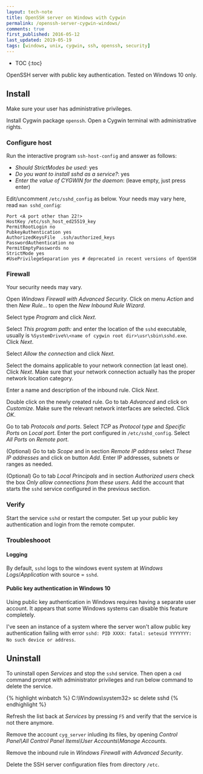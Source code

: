 ```yaml
---
layout: tech-note
title: OpenSSH server on Windows with Cygwin
permalink: /openssh-server-cygwin-windows/
comments: true
first_published: 2016-05-12
last_updated: 2019-05-19
tags: [windows, unix, cygwin, ssh, openssh, security]
---
```


* TOC
{:toc}

OpenSSH server with public key authentication. Tested on Windows 10 only.

## Install

Make sure your user has administrative privileges.

Install Cygwin package `openssh`. Open a Cygwin terminal with administrative
rights.

### Configure host

Run the interactive program `ssh-host-config` and answer as follows:

- *Should StrictModes be used*: yes
- *Do you want to install sshd as a service?*: yes
- *Enter the value of CYGWIN for the daemon*: (leave empty, just press enter)

Edit/uncomment `/etc/sshd_config` as below. Your needs may vary here, read `man
sshd_config`:

    Port <A port other than 22!>
    HostKey /etc/ssh_host_ed25519_key
    PermitRootLogin no
    PubkeyAuthentication yes
    AuthorizedKeysFile  .ssh/authorized_keys
    PasswordAuthentication no
    PermitEmptyPasswords no
    StrictMode yes
    #UsePrivilegeSeparation yes # deprecated in recent versions of OpenSSH

### Firewall

Your security needs may vary.

Open *Windows Firewall with Advanced Security*. Click on menu *Action* and then
*New Rule...* to open the *New Inbound Rule Wizard*.

Select type *Program* and click *Next*.

Select *This program path:* and enter the location of the `sshd` executable,
usually is `%SystemDrive%\<name of cygwin root dir>\usr\sbin\sshd.exe`. Click
*Next*.

Select *Allow the connection* and click *Next*.

Select the domains applicable to your network connection (at least one). Click
*Next*. Make sure that your network connection actually has the proper network
location category.

Enter a name and description of the inbound rule. Click *Next*.

Double click on the newly created rule. Go to tab *Advanced* and click on
*Customize*. Make sure the relevant network interfaces are selected. Click
*OK*.

Go to tab *Protocols and ports*. Select *TCP* as *Protocol type* and *Specific
Ports* on *Local port*. Enter the port configured in `/etc/sshd_config`. Select
*All Ports* on *Remote port*.

(Optional) Go to tab *Scope* and in section *Remote IP address* select *These
IP addresses* and click on button *Add*. Enter IP addresses, subnets or ranges
as needed.

(Optional) Go to tab *Local Principals* and in section *Authorized users* check
the box *Only allow connections from these users*. Add the account that starts
the `sshd` service configured in the previous section.

### Verify

Start the service `sshd` or restart the computer. Set up your public key
authentication and login from the remote computer.

### Troubleshooot

#### Logging

By default, `sshd` logs to the windows event system at _Windows
Logs_/_Application_ with source = `sshd`.

#### Public key authentication in Windows 10 

Using public key authentication in Windows requires having a separate user account. It appears that some Windows systems can disable this feature completely.

I've seen an instance of a system where the server won't allow public key authentication failing with error `sshd: PID XXXX: fatal: seteuid YYYYYYY: No such device or address`.

## Uninstall

To uninstall open *Services* and stop the `sshd` service. Then open a `cmd`
command prompt with administrator privileges and run below command to delete
the service.

{% highlight winbatch %}
C:\Windows\system32> sc delete sshd
{% endhighlight %}

Refresh the list back at *Services* by pressing `F5` and verify that the
service is not there anymore.

Remove the account `cyg_server` inluding its files, by opening *Control
Panel\All Control Panel Items\User Accounts\Manage Accounts*.

Remove the inbound rule in *Windows Firewall with Advanced Security*.

Delete the SSH server configuration files from directory `/etc`.
